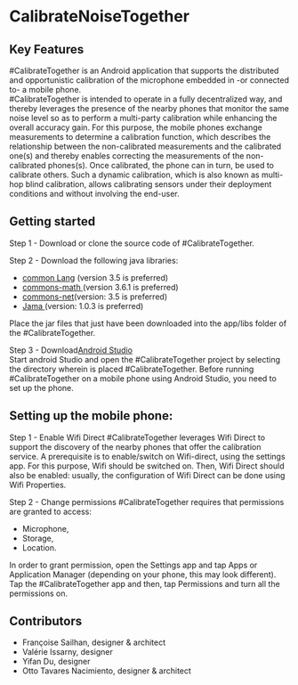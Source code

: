 # CalibrateNoiseTogether
Key Features 
------------
#CalibrateTogether is an Android application that supports the distributed and opportunistic calibration of the microphone embedded in -or connected to- a mobile phone.   
#CalibrateTogether is intended to operate in a fully decentralized way, and thereby leverages the presence of the nearby phones 
that monitor the same noise level so as to perform a multi-party calibration while enhancing the overall accuracy gain. 
For this purpose, the mobile phones exchange measurements to determine a calibration function, which describes the relationship between the non-calibrated measurements
and the calibrated one(s) and thereby enables correcting the measurements of the non-calibrated phones(s). 
Once calibrated, the phone can in turn, be used to calibrate others. Such a dynamic calibration, which is also known as multi-hop blind calibration, allows calibrating sensors under their deployment conditions and without involving the end-user. 


Getting started 
-----------------
Step 1 - Download or clone the source code of #CalibrateTogether.  
 
 Step 2 - Download the following java libraries:
*  [common Lang](https://commons.apache.org/proper/commons-lang/) (version 3.5 is preferred) 
*  [commons-math ](http://commons.apache.org/proper/commons-math/download_math.cgi)(version 3.6.1 is preferred)
*  [commons-net](https://commons.apache.org/proper/commons-net/)(version: 3.5 is preferred)
*  [Jama ](https://mvnrepository.com/artifact/gov.nist.math/jama/1.0.3)(version: 1.0.3 is preferred)

Place the jar files that just have been downloaded into the app/libs folder of the #CalibrateTogether.

Step 3 - Download[Android Studio](https://developer.android.com/studio/)  
Start android Studio and open the #CalibrateTogether project by selecting the directory wherein is placed #CalibrateTogether. 
Before running #CalibrateTogether on a mobile phone using Android Studio, you need to set up the phone. 

Setting up the mobile phone: 
----------------------------------

Step 1 - Enable Wifi Direct 
#CalibrateTogether leverages Wifi Direct to support the discovery of the nearby phones that offer the calibration service. 
A prerequisite is to enable/switch on Wifi-direct, using the settings app. For this purpose, Wifi should be switched on. 
Then, Wifi Direct should also be enabled: usually, the configuration of Wifi Direct can be done using Wifi Properties.   

Step 2 - Change permissions 
#CalibrateTogether requires that permissions are granted to access: 
* Microphone,
* Storage,
* Location. 

In order to grant permission, open the Settings app and  tap Apps or Application Manager (depending on your phone, this may look different).
Tap the #CalibrateTogether app and then, tap Permissions and turn all the permissions on.


Contributors
-------------

* Françoise Sailhan, designer & architect 
* Valérie Issarny, designer 
* Yifan Du, designer 
* Otto Tavares Nacimiento, designer & architect
